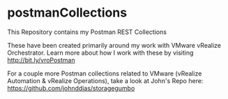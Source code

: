 # postmanCollections
This Repository contains my Postman REST Collections

These have been created primarily around my work with VMware vRealize Orchestrator. Learn more about how I work with these by visiting http://bit.ly/vroPostman

For a couple more Postman collections related to VMware (vRealize Automation & vRealize Operations), take a look at John's Repo here:
https://github.com/johnddias/storagegumbo
